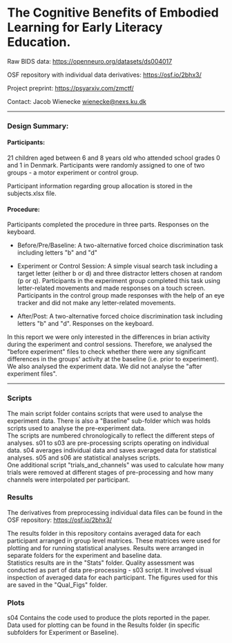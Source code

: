 # The Cognitive Benefits of Embodied Learning for Early Literacy Education. 

Raw BIDS data: https://openneuro.org/datasets/ds004017 

OSF repository with individual data derivatives: https://osf.io/2bhx3/ 
  
Project preprint:  https://psyarxiv.com/zmctf/
  
Contact: Jacob Wienecke wienecke@nexs.ku.dk

---

### Design Summary:  
#### **Participants:**
21 children aged between 6 and 8 years old who attended school grades 0 and 1 in Denmark.
Participants were randomly assigned to one of two groups - a motor experiment or control group.

Participant information regarding group allocation is stored in the subjects.xlsx file. 

#### **Procedure:**
Participants completed the procedure in three parts. Responses on the keyboard.

- Before/Pre/Baseline: A two-alternative forced choice discrimination task including letters "b" and "d"

- Experiment or Control Session: A simple visual search task including a target letter (either b or d) and three distractor letters chosen at random (p or q). Participants in the experiment group completed this task using letter-related movements and made responses on a touch screen. Participants in the control group made responses with the help of an eye tracker and did not make any letter-related movements.

- After/Post: A two-alternative forced choice discrimination task including letters "b" and "d". Responses on the keyboard.

In this report we were only interested in the differences in brian activity during the experiment and control sessions. Therefore, we analysed the "before experiment" files to check whether there were any significant differences in the groups' activity at the baseline (i.e. prior to experiment). We also analysed the experiment data. We did not analyse the "after experiment files".
  
---

### **Scripts**  
The main script folder contains scripts that were used to analyse the experiment data. There is also a "Baseline" sub-folder which was holds scripts used to analyse the pre-experiment data.  
The scripts are numbered chronologically to reflect the different steps of analyses. s01 to s03 are pre-processing scripts operating on individual data. s04 averages individual data and saves averaged data for statistical analyses. s05 and s06 are statistical analyses scripts.  
One additional script "trials_and_channels" was used to calculate how many trials were removed at different stages of pre-processing and how many channels were interpolated per participant.
  
### **Results**  
The derivatives from preprocessing individual data files can be found in the OSF repository: https://osf.io/2bhx3/   
  
The results folder in this repository contains averaged data for each participant arranged in group level matrices. These matrices were used for plotting and for running statistical analyses. Results were arranged in separate folders for the experiment and baseline data.   
Statistics results are in the "Stats" folder. 
Quality assessment was conducted as part of data pre-processing - s03 script. It involved visual inspection of averaged data for each participant. The figures used for this are saved in the "Qual_Figs" folder. 

### **Plots**
s04 Contains the code used to produce the plots reported in the paper. Data used for plotting can be found in the Results folder (in specific subfolders for Experiment or Baseline).
